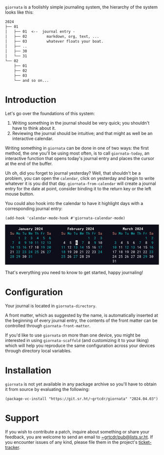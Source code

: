 `giornata` is a foolishly simple journaling system, the hierarchy of the system
looks like this:

    2024
    ├── 01
    │   ├── 01  <--  journal entry -
    │   ├── 02         markdown, org, text, ...
    │   ├── 03         whatever floats your boat.
    │   ├── ..
    │   ├── 30
    │   └── 31
    └── 02
        ├── 01
        ├── 02
        ├── 03
        └── and so on...

# Introduction

Let's go over the foundations of this system:
1. Writing something in the journal should be very quick; you shouldn't have to
   think about it.
2. Reviewing the journal should be intuitive; and that might as well be an
   interactive calendar.

Writing something in `giornata` can be done in one of two ways: the first
method, the one you'll be using most often, is to call `giornata-today`, an
interactive function that opens today's journal entry and places the cursor at
the end of the buffer.

Uh oh, did you forget to journal yesterday? Well, that shouldn't be a problem,
you can open the `calendar`, click on yesterday and begin to write whatever it
is you did that day. `giornata-from-calendar` will create a journal entry for
the date at point, consider binding it to the return key or the left mouse
button.

You could also hook into the calendar to have it highlight days with a
corresponding journal entry:

```
(add-hook 'calendar-mode-hook #'giornata-calendar-mode)
```

![Calendar with some days highlighted][calendar-preview]

That's everything you need to know to get started, happy journaling!

# Configuration

Your journal is located in `giornata-directory`.

A front matter, which as suggested by the name, is automatically inserted at the
beginning of every journal entry, the contents of the front matter can be
controlled through `giornata-front-matter`.

If you'd like to use `giornata` on more than one device, you might be interested
in using `giornata-scaffold` (and customizing it to your liking) which will help
you reproduce the same configuration across your devices through directory local
variables.

# Installation

`giornata` is not yet available in any package archive so you'll have to obtain
it from source by evaluating the following:

``` emacs-lisp
(package-vc-install "https://git.sr.ht/~grtcdr/giornata" "2024.04.03")
```

# Support

If you wish to contribute a patch, inquire about something or share your
feedback, you are welcome to send an email to
[~grtcdr/pub@lists.sr.ht][mailing-list]. If you encounter issues of any kind,
please file them in the project's [ticket-tracker][ticket-tracker].

[mailing-list]: mailto:~grtcdr/pub@lists.sr.ht
[ticket-tracker]: https://todo.sr.ht/~grtcdr/giornata
[calendar-preview]: media/calendar.webp
